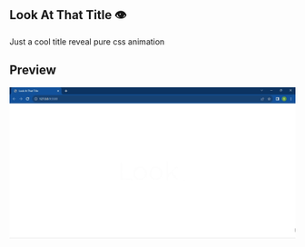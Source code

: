 ## Look At That Title 👁 

Just a cool title reveal pure css animation 

## Preview

<div align="center">
  <img with=10px src="look.gif">
</div>
